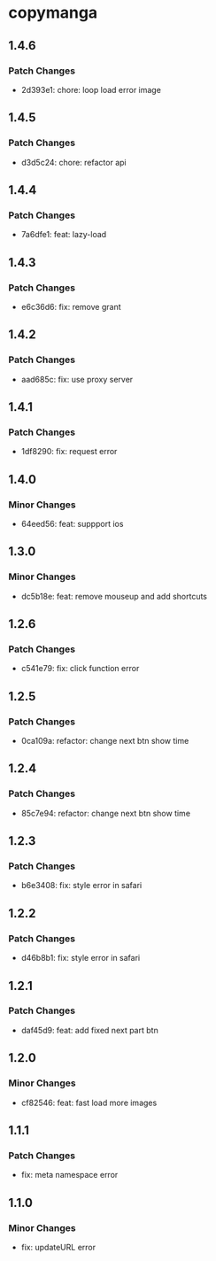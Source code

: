 # copymanga

## 1.4.6

### Patch Changes

- 2d393e1: chore: loop load error image

## 1.4.5

### Patch Changes

- d3d5c24: chore: refactor api

## 1.4.4

### Patch Changes

- 7a6dfe1: feat: lazy-load

## 1.4.3

### Patch Changes

- e6c36d6: fix: remove grant

## 1.4.2

### Patch Changes

- aad685c: fix: use proxy server

## 1.4.1

### Patch Changes

- 1df8290: fix: request error

## 1.4.0

### Minor Changes

- 64eed56: feat: suppport ios

## 1.3.0

### Minor Changes

- dc5b18e: feat: remove mouseup and add shortcuts

## 1.2.6

### Patch Changes

- c541e79: fix: click function error

## 1.2.5

### Patch Changes

- 0ca109a: refactor: change next btn show time

## 1.2.4

### Patch Changes

- 85c7e94: refactor: change next btn show time

## 1.2.3

### Patch Changes

- b6e3408: fix: style error in safari

## 1.2.2

### Patch Changes

- d46b8b1: fix: style error in safari

## 1.2.1

### Patch Changes

- daf45d9: feat: add fixed next part btn

## 1.2.0

### Minor Changes

- cf82546: feat: fast load more images

## 1.1.1

### Patch Changes

- fix: meta namespace error

## 1.1.0

### Minor Changes

- fix: updateURL error
